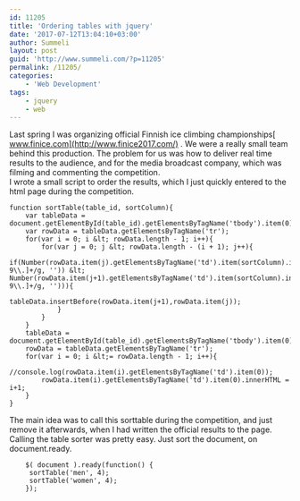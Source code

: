 ```yaml
---
id: 11205
title: 'Ordering tables with jquery'
date: '2017-07-12T13:04:10+03:00'
author: Summeli
layout: post
guid: 'http://www.summeli.com/?p=11205'
permalink: /11205/
categories:
    - 'Web Development'
tags:
    - jquery
    - web
---
```


Last spring I was organizing official Finnish ice climbing championships[ www.finice.com](http://www.finice2017.com/) . We were a really small team behind this production. The problem for us was how to deliver real time results to the audience, and for the media broadcast company, which was filming and commenting the competition.  
I wrote a small script to order the results, which I just quickly entered to the html page during the competition.

```
function sortTable(table_id, sortColumn){
    var tableData = document.getElementById(table_id).getElementsByTagName('tbody').item(0);
    var rowData = tableData.getElementsByTagName('tr');
    for(var i = 0; i &lt; rowData.length - 1; i++){
        for(var j = 0; j &lt; rowData.length - (i + 1); j++){
            if(Number(rowData.item(j).getElementsByTagName('td').item(sortColumn).innerHTML.replace(/[^0-9\\.]+/g, '')) &lt; Number(rowData.item(j+1).getElementsByTagName('td').item(sortColumn).innerHTML.replace(/[^0-9\\.]+/g, ''))){
                tableData.insertBefore(rowData.item(j+1),rowData.item(j));
            }
        }
    }
    tableData = document.getElementById(table_id).getElementsByTagName('tbody').item(0);
    rowData = tableData.getElementsByTagName('tr');
    for(var i = 0; i &lt;= rowData.length - 1; i++){
        //console.log(rowData.item(i).getElementsByTagName('td').item(0));
        rowData.item(i).getElementsByTagName('td').item(0).innerHTML = i+1;
    }
}
```

  
The main idea was to call this sorttable during the competition, and just remove it afterwards, when I had written the official results to the page.  
Calling the table sorter was pretty easy. Just sort the document, on document.ready.    

```
    $( document ).ready(function() {
     sortTable('men', 4);
     sortTable('women', 4);
    });
```